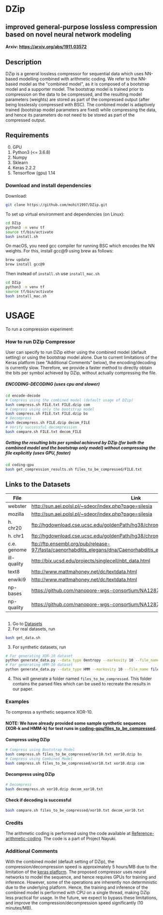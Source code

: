 # DZip
## improved general-purpose lossless compression based on novel neural network modeling
#### Arxiv: https://arxiv.org/abs/1911.03572
## Description
DZip is a general lossless compressor for sequential data which uses NN-based modelling combined with arithmetic coding. We refer to the NN-based model as the "combined model", as it is composed of a bootstrap model and a supporter model. The bootstrap model is trained prior to compression on the data to be compressed, and the resulting model parameters (weights) are stored as part of the compressed output (after being losslessly compressed with BSC). The combined model is adaptively trained (bootstrap model parameters are fixed) while compressing the data, and hence its parameters do not need to be stored as part of the compressed output.

## Requirements
0. GPU
1. Python3 (<= 3.6.8)
2. Numpy
3. Sklearn
4. Keras 2.2.2
5. Tensorflow (gpu) 1.14


### Download and install dependencies
Download:
```bash
git clone https://github.com/mohit1997/DZip.git
```
To set up virtual environment and dependencies (on Linux):
```bash
cd DZip
python3 -m venv tf
source tf/bin/activate
bash install.sh
```

On macOS, you need gcc compiler for running BSC which encodes the NN weights. For this, install gcc@9 using brew as follows:
```bash
brew update
brew install gcc@9
```

Then instead of `install.sh` use `install_mac.sh`
```bash
cd DZip
python3 -m venv tf
source tf/bin/activate
bash install_mac.sh
```


# USAGE
To run a compression experiment: 

### How to run DZip Compressor

User can specify to run DZip either using the combined model (default setting) or using the bootstrap model alone. Due to current limitations of the Keras platform (see "Additional Comments" below), the encoding/decoding is currently slow. Therefore, we provide a faster method to directly obtain the bits per symbol achieved by DZip, without actually compressing the file.

##### ENCODING-DECODING (uses cpu and slower)
<!-- 1. Go to [encode-decode](./encode-decode)
2. Place the parsed files in the directory files_to_be_compressed.
3. Run the following command -->

```bash 
cd encode-decode
# Compress using the combined model (default usage of DZip)
bash compress.sh FILE.txt FILE.dzip com
# Compress using only the bootstrap model
bash compress.sh FILE.txt FILE.dzip bs
# Decompress
bash decompress.sh FILE.dzip decom_FILE
# Verify successful decompression
bash compare.sh FILE.txt decom_FILE
```

##### Getting the resulting bits per symbol achieved by DZip (for both the combined model and the bootstrap only model) without compressing the file explicitly (uses GPU, faster)

```bash
cd coding-gpu
bash get_compression_results.sh files_to_be_compressed/FILE.txt
```


## Links to the Datasets
| File | Link |
|------|------|
|webster|http://sun.aei.polsl.pl/~sdeor/index.php?page=silesia|
|mozilla|http://sun.aei.polsl.pl/~sdeor/index.php?page=silesia|
|h. chr20|ftp://hgdownload.cse.ucsc.edu/goldenPath/hg38/chromosomes/chr20.fa.gz|
|h. chr1|ftp://hgdownload.cse.ucsc.edu/goldenPath/hg38/chromosomes/chr1.fa.gz|
|c.e. genome|ftp://ftp.ensembl.org/pub/release-97/fasta/caenorhabditis_elegans/dna/Caenorhabditis_elegans.WBcel235.dna.toplevel.fa.gz|
|ill-quality|http://bix.ucsd.edu/projects/singlecell/nbt_data.html|
|text8|http://www.mattmahoney.net/dc/textdata.html|
|enwiki9|http://www.mattmahoney.net/dc/textdata.html|
|np-bases|https://github.com/nanopore-wgs-consortium/NA12878|
|np-quality|https://github.com/nanopore-wgs-consortium/NA12878|

##
1. Go to [Datasets](./Datasets)
2. For real datasets, run
```bash
bash get_data.sh
```
3. For synthetic datasets, run
```bash
# For generating XOR-10 dataset
python generate_data.py --data_type 0entropy --markovity 10 --file_name files_to_be_compressed/xor10.txt
# For generating HMM-10 dataset
python generate_data.py --data_type HMM --markovity 10 --file_name files_to_be_compressed/hmm10.txt
```
4. This will generate a folder named `files_to_be_compressed`. This folder contains the parsed files which can be used to recreate the results in our paper.



### Examples

To compress a synthetic sequence XOR-10. 

#### NOTE: We have already provided some sample synthetic sequences (XOR-k and HMM-k) for test runs in [coding-gpu/files_to_be_compressed](./coding-gpu/files_to_be_compressed).

#### Compress using DZip
```bash 
# Compress using Bootstrap Model
bash compress.sh files_to_be_compressed/xor10.txt xor10.dzip bs
# Compress using Combined Model
bash compress.sh files_to_be_compressed/xor10.txt xor10.dzip com
```
#### Decompress using DZip

```bash 
# Decompress
bash decompress.sh xor10.dzip decom_xor10.txt
```

#### Check if decoding is successful

```bash
bash compare.sh files_to_be_compressed/xor10.txt decom_xor10.txt
```

### Credits
The arithmetic coding is performed using the code available at [Reference-arithmetic-coding](https://github.com/nayuki/Reference-arithmetic-coding). The code is a part of Project Nayuki.

### Additional Comments

With the combined model (default setting of DZip), the compression/decompression speed is approximately 5 hours/MB due to the limitation of the [keras platform](https://keras.io/getting-started/faq/). The proposed compressor uses neural networks to model the sequence, and hence requires GPUs for training and inference. However, some of the operations are inherently non deterministic due to the underlying platform. Hence, the training and inference of the combined model is performed with CPU on a single thread, making DZip less practical for usage. In the future, we expect to bypass these limitations, and improve the compression/decompression speed significantly (10 minutes/MB).

